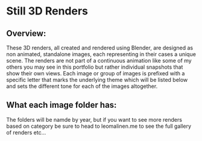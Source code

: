 # Still 3D Renders

## Overview:

These 3D renders, all created and rendered using Blender, are designed as non animated, standalone images, each representing in their cases a unique scene. The renders are not part of a continuous animation like some of my others you may see in this portfolio but rather individual snapshots that show their own views. Each image or group of images is prefixed with a specific letter that marks the underlying theme which will be listed below and sets the different tone for each of the images altogether. 

## What each image folder has:
The folders will be namde by year, but if you want to see more renders based on category be sure to head to leomalinen.me to see the full gallery of renders etc...

